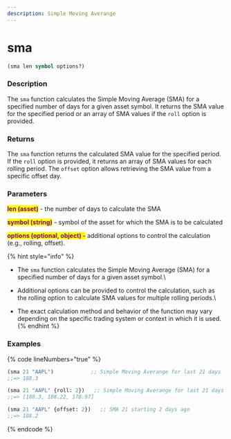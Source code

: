 ```yaml
---
description: Simple Moving Averange
---
```


# sma

```clojure
(sma len symbol options?)
```

### Description

The `sma` function calculates the Simple Moving Average (SMA) for a specified number of days for a given asset symbol. It returns the SMA value for the specified period or an array of SMA values if the `roll` option is provided.

### Returns

The `sma` function returns the calculated SMA value for the specified period. If the `roll` option is provided, it returns an array of SMA values for each rolling period. The `offset` option allows retrieving the SMA value from a specific offset day.

### Parameters

<mark style="color:purple;">**len (asset)**</mark> - the number of days to calculate the SMA

<mark style="color:purple;">**symbol (string)**</mark> - symbol of the asset for which the SMA is to be calculated

<mark style="color:purple;">**options (optional, object) -**</mark> additional options to control the calculation (e.g., rolling, offset).

{% hint style="info" %}
* The `sma` function calculates the Simple Moving Average (SMA) for a specified number of days for a given asset symbol.\

* Additional options can be provided to control the calculation, such as the rolling option to calculate SMA values for multiple rolling periods.\

* The exact calculation method and behavior of the function may vary depending on the specific trading system or context in which it is used.
{% endhint %}

### Examples

{% code lineNumbers="true" %}
```clojure
(sma 21 "AAPL")            ;; Simple Moving Averange for last 21 days
;;=> 188.3

(sma 21 "AAPL" {roll: 2})   ;; Simple Moving Averange for last 21 days
;;=> [188.3, 188.22, 178.97]

(sma 21 "AAPL" {offset: 2})   ;; SMA 21 starting 2 days ago
;;=> 188.2
```
{% endcode %}
